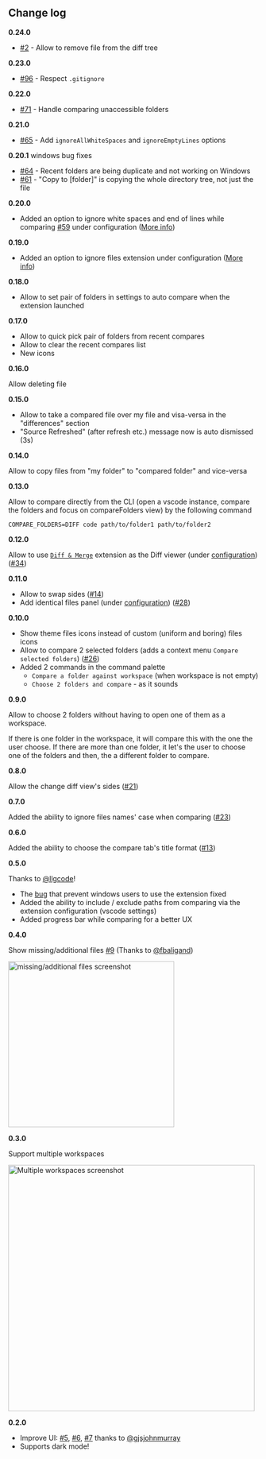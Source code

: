 ## Change log

**0.24.0**

- [#2](https://github.com/moshfeu/vscode-compare-folders/issues/2) - Allow to remove file from the diff tree

**0.23.0**

- [#96](https://github.com/moshfeu/vscode-compare-folders/issues/96) - Respect `.gitignore`

**0.22.0**

- [#71](https://github.com/moshfeu/vscode-compare-folders/issues/71) - Handle comparing unaccessible folders

**0.21.0**

- [#65](https://github.com/moshfeu/vscode-compare-folders/issues/65) - Add `ignoreAllWhiteSpaces` and `ignoreEmptyLines` options

**0.20.1** windows bug fixes

- [#64](https://github.com/moshfeu/vscode-compare-folders/issues/64) - Recent folders are being duplicate and not working on Windows
- [#61](https://github.com/moshfeu/vscode-compare-folders/issues/61) - "Copy to [folder]" is copying the whole directory tree, not just the file

**0.20.0**

- Added an option to ignore white spaces and end of lines while comparing [#59](https://github.com/moshfeu/vscode-compare-folders/issues/59) under configuration ([More info](https://github.com/moshfeu/vscode-compare-folders/#options-under-vscode-settings))

**0.19.0**

- Added an option to ignore files extension under configuration ([More info](https://github.com/moshfeu/vscode-compare-folders/#options-under-vscode-settings))

**0.18.0**

- Allow to set pair of folders in settings to auto compare when the extension launched

**0.17.0**

- Allow to quick pick pair of folders from recent compares
- Allow to clear the recent compares list
- New icons

**0.16.0**

Allow deleting file

**0.15.0**

- Allow to take a compared file over my file and visa-versa in the "differences" section
- "Source Refreshed" (after refresh etc.) message now is auto dismissed (3s)

**0.14.0**

Allow to copy files from "my folder" to "compared folder" and vice-versa

**0.13.0**

Allow to compare directly from the CLI (open a vscode instance, compare the folders and focus on compareFolders view) by the following command

```shell
COMPARE_FOLDERS=DIFF code path/to/folder1 path/to/folder2
```

**0.12.0**

Allow to use [`Diff & Merge`](https://marketplace.visualstudio.com/items?itemName=moshfeu.diff-merge) extension as the Diff viewer (under [configuration](https://github.com/moshfeu/vscode-compare-folders#options-under-vscode-settings)) ([#34](https://github.com/moshfeu/vscode-compare-folders/issues/34))

**0.11.0**

- Allow to swap sides ([#14](https://github.com/moshfeu/vscode-compare-folders/issues/14))
- Add identical files panel (under [configuration](https://github.com/moshfeu/vscode-compare-folders#options-under-vscode-settings)) ([#28](https://github.com/moshfeu/vscode-compare-folders/issues/28))

**0.10.0**

- Show theme files icons instead of custom (uniform and boring) files icons
- Allow to compare 2 selected folders (adds a context menu `Compare selected folders`) ([#26](https://github.com/moshfeu/vscode-compare-folders/issues/26))
- Added 2 commands in the command palette
  - `Compare a folder against workspace` (when workspace is not empty)
  - `Choose 2 folders and compare` - as it sounds

**0.9.0**

Allow to choose 2 folders without having to open one of them as a workspace.

If there is one folder in the workspace, it will compare this with the one the user choose.
If there are more than one folder, it let's the user to choose one of the folders and then, the a different folder to compare.

**0.8.0**

Allow the change diff view's sides ([#21](https://github.com/moshfeu/vscode-compare-folders/issues/21))

**0.7.0**

Added the ability to ignore files names' case when comparing ([#23](https://github.com/moshfeu/vscode-compare-folders/issues/23))

**0.6.0**

Added the ability to choose the compare tab's title format ([#13](https://github.com/moshfeu/vscode-compare-folders/issues/13))

**0.5.0**

Thanks to [@llgcode](https://github.com/llgcode)!

- The [bug](https://github.com/moshfeu/vscode-compare-folders/issues/10) that prevent windows users to use the extension fixed
- Added the ability to include / exclude paths from comparing via the extension configuration (vscode settings)
- Added progress bar while comparing for a better UX

**0.4.0**

Show missing/additional files [#9](https://github.com/moshfeu/vscode-compare-folders/issues/9) (Thanks to [@fbaligand](https://github.com/fbaligand))

<img width="334" alt="missing/additional files screenshot" src="https://user-images.githubusercontent.com/3723951/71563330-90bd2f80-2a96-11ea-91b3-e2f531f2f74d.png">

**0.3.0**

Support multiple workspaces

<img width="496" alt="Multiple workspaces screenshot" src="https://user-images.githubusercontent.com/3723951/71128162-44036a00-21f5-11ea-88fe-9c2519b8a2e8.png">

**0.2.0**
- Improve UI: [#5](https://github.com/moshfeu/vscode-compare-folders/issues/5), [#6](https://github.com/moshfeu/vscode-compare-folders/issues/6), [#7](https://github.com/moshfeu/vscode-compare-folders/issues/7) thanks to [@gjsjohnmurray](https://github.com/gjsjohnmurray)
- Supports dark mode!
